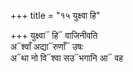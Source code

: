 +++
title = "१५ युक्ष्वा हि"

+++
युक्ष्वा᳓ हि᳓ वाजिनीवति  
अ᳓श्वाँ अद्या᳓रुणाँ᳓ उषः  
अ᳓था नो वि᳓श्वा सउ᳓भगानि आ᳓ वह